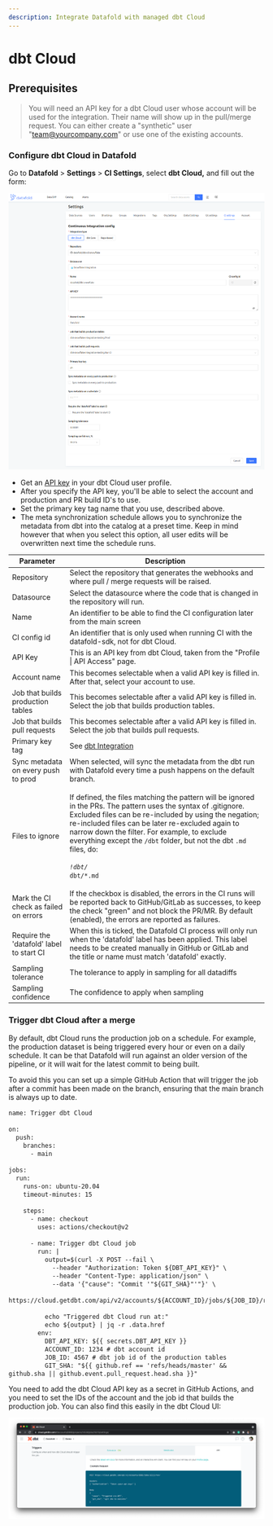 ```yaml
---
description: Integrate Datafold with managed dbt Cloud
---
```


# dbt Cloud

## Prerequisites

> You will need an API key for a dbt Cloud user whose account will be used for the integration. Their name will show up in the pull/merge request. You can either create a "synthetic" user "team@yourcompany.com" or use one of the existing accounts.

### Configure dbt Cloud in Datafold

Go to **Datafold** > **Settings** > **CI Settings**, select **dbt Cloud,** and fill out the form:

![](<../../.gitbook/assets/image (256).png>)

* Get an [API key](https://cloud.getdbt.com/#/profile/api/) in your dbt Cloud user profile.
* After you specify the API key, you'll be able to select the account and production and PR build ID's to use.
* Set the primary key tag name that you use, described above.
* The meta synchronization schedule allows you to synchronize the metadata from dbt into the catalog at a preset time. Keep in mind however that when you select this option, all user edits will be overwritten next time the schedule runs.

| Parameter                                | Description                                                                                                                                                                                                                                                                                                                                                                                                                                         |
| ---------------------------------------- | --------------------------------------------------------------------------------------------------------------------------------------------------------------------------------------------------------------------------------------------------------------------------------------------------------------------------------------------------------------------------------------------------------------------------------------------------- |
| Repository                               | Select the repository that generates the webhooks and where pull / merge requests will be raised.                                                                                                                                                                                                                                                                                                                                                   |
| Datasource                               | Select the datasource where the code that is changed in the repository will run.                                                                                                                                                                                                                                                                                                                                                                    |
| Name                                     | An identifier to be able to find the CI configuration later from the main screen                                                                                                                                                                                                                                                                                                                                                                    |
| CI config id                             | An identifier that is only used when running CI with the datafold-sdk, not for dbt Cloud.                                                                                                                                                                                                                                                                                                                                                           |
| API Key                                  | This is an API key from dbt Cloud, taken from the "Profile \| API Access" page.                                                                                                                                                                                                                                                                                                                                                                     |
| Account name                             | This becomes selectable when a valid API key is filled in. After that, select your account to use.                                                                                                                                                                                                                                                                                                                                                  |
| Job that builds production tables        | This becomes selectable after a valid API key is filled in. Select the job that builds production tables.                                                                                                                                                                                                                                                                                                                                           |
| Job that builds pull requests            | This becomes selectable after a valid API key is filled in. Select the job that builds pull requests.                                                                                                                                                                                                                                                                                                                                               |
| Primary key tag                          | See [dbt Integration](./)                                                                                                                                                                                                                                                                                                                                                                                                                           |
| Sync metadata on every push to prod      | When selected, will sync the metadata from the dbt run with Datafold every time a push happens on the default branch.                                                                                                                                                                                                                                                                                                                               |
| Files to ignore                          | <p>If defined, the files matching the pattern will be ignored in the PRs. The pattern uses the syntax of .gitignore. Excluded files can be re-included by using the negation; re-included files can be later re-excluded again to narrow down the filter. For example, to exclude everything except the <code>/dbt</code> folder, but not the dbt <code>.md</code> files, do:<br><code>*</code><br><code>!dbt/*</code><br><code>dbt/*.md</code></p> |
| Mark the CI check as failed on errors    | If the checkbox is disabled, the errors in the CI runs will be reported back to GitHub/GitLab as successes, to keep the check "green" and not block the PR/MR. By default (enabled), the errors are reported as failures.                                                                                                                                                                                                                           |
| Require the 'datafold' label to start CI | When this is ticked, the Datafold CI process will only run when the 'datafold' label has been applied. This label needs to be created manually in GitHub or GitLab and the title or name must match 'datafold' exactly.                                                                                                                                                                                                                             |
| Sampling tolerance                       | The tolerance to apply in sampling for all datadiffs                                                                                                                                                                                                                                                                                                                                                                                                |
| Sampling confidence                      | The confidence to apply when sampling                                                                                                                                                                                                                                                                                                                                                                                                               |

### Trigger dbt Cloud after a merge

By default, dbt Cloud runs the production job on a schedule. For example, the production dataset is being triggered every hour or even on a daily schedule. It can be that Datafold will run against an older version of the pipeline, or it will wait for the latest commit to being built.

To avoid this you can set up a simple GitHub Action that will trigger the job after a commit has been made on the branch, ensuring that the main branch is always up to date.

```
name: Trigger dbt Cloud

on:
  push:
    branches:
      - main

jobs:
  run:
    runs-on: ubuntu-20.04
    timeout-minutes: 15

    steps:
      - name: checkout
        uses: actions/checkout@v2

      - name: Trigger dbt Cloud job
        run: |
          output=$(curl -X POST --fail \
            --header "Authorization: Token ${DBT_API_KEY}" \
            --header "Content-Type: application/json" \
            --data '{"cause": "Commit '"${GIT_SHA}"'"}' \
            https://cloud.getdbt.com/api/v2/accounts/${ACCOUNT_ID}/jobs/${JOB_ID}/run/)

          echo "Triggered dbt Cloud run at:"
          echo ${output} | jq -r .data.href
        env:
          DBT_API_KEY: ${{ secrets.DBT_API_KEY }}
          ACCOUNT_ID: 1234 # dbt account id
          JOB_ID: 4567 # dbt job id of the production tables
          GIT_SHA: "${{ github.ref == 'refs/heads/master' && github.sha || github.event.pull_request.head.sha }}"
```

You need to add the dbt Cloud API key as a secret in GitHub Actions, and you need to set the IDs of the account and the job id that builds the production job. You can also find this easily in the dbt Cloud UI:

![](<../../.gitbook/assets/image (219).png>)

